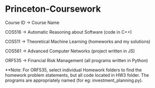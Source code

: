 # Princeton-Coursework
Course ID -> Course Name

COS516 -> Automatic Reasoning about Software (code in C++)

COS511 -> Theoretical Machine Learning (homeworks and my solutions)

COS561 -> Advanced Computer Networks (project written in JS)

ORF535 -> Financial Risk Management (all programs written in Python)

**Note: For ORF535, select individual Homework folders to find the homework problem statements, but all code located in HW3 folder. The programs are appropriately named (for eg: investment_planning.py).
